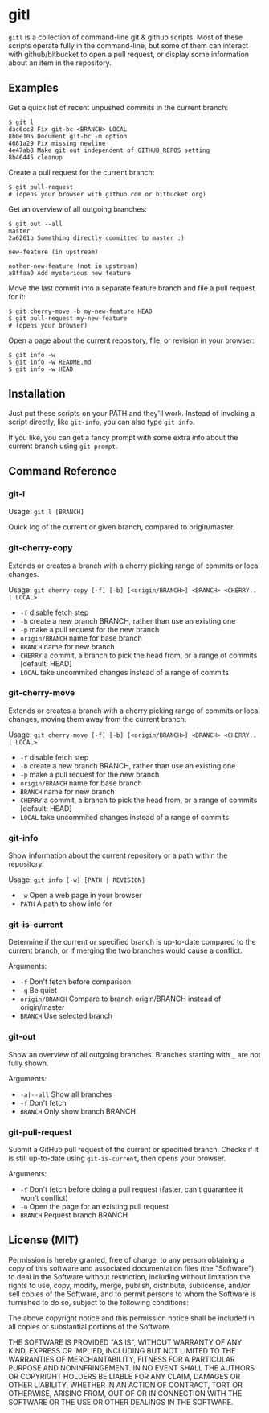 gitl
====

`gitl` is a collection of command-line git & github scripts.
Most of these scripts operate fully in the command-line, but some
of them can interact with github/bitbucket to open a pull request, or
display some information about an item in the repository.

Examples
--------

Get a quick list of recent unpushed commits in the current branch:

    $ git l
    dac6cc8 Fix git-bc <BRANCH> LOCAL
    8b0e105 Document git-bc -m option
    4681a29 Fix missing newline
    4e47ab8 Make git out independent of GITHUB_REPOS setting
    8b46445 cleanup

Create a pull request for the current branch:

    $ git pull-request
    # (opens your browser with github.com or bitbucket.org)

Get an overview of all outgoing branches:

    $ git out --all
    master
    2a6261b Something directly committed to master :)

    new-feature (in upstream)

    nother-new-feature (not in upstream)
    a8ffaa0 Add mysterious new feature

Move the last commit into a separate feature branch and 
file a pull request for it:

    $ git cherry-move -b my-new-feature HEAD
    $ git pull-request my-new-feature
    # (opens your browser)

Open a page about the current repository, file, or revision in your browser:

    $ git info -w
    $ git info -w README.md
    $ git info -w HEAD

Installation
------------

Just put these scripts on your PATH and they'll work.
Instead of invoking a script directly, like `git-info`,
you can also type `git info`.

If you like, you can get a fancy prompt with some extra
info about the current branch using `git prompt`.

Command Reference
-----------------

### git-l

Usage: `git l [BRANCH]`

Quick log of the current or given branch, compared to origin/master.

### git-cherry-copy

Extends or creates a branch with a cherry picking range of commits or local changes.

Usage: `git cherry-copy [-f] [-b] [<origin/BRANCH>] <BRANCH> <CHERRY.. | LOCAL>`

* `-f`              disable fetch step
* `-b`              create a new branch BRANCH, rather than use an existing one
* `-p`              make a pull request for the new branch
* `origin/BRANCH`   name for base branch
* `BRANCH`          name for new branch
* `CHERRY`          a commit, a branch to pick the head from, or a range of commits [default: HEAD]
* `LOCAL`           take uncommited changes instead of a range of commits

### git-cherry-move

Extends or creates a branch with a cherry picking range of commits or local changes,
moving them away from the current branch.

Usage: `git cherry-move [-f] [-b] [<origin/BRANCH>] <BRANCH> <CHERRY.. | LOCAL>`

* `-f`              disable fetch step
* `-b`              create a new branch BRANCH, rather than use an existing one
* `-p`              make a pull request for the new branch
* `origin/BRANCH`   name for base branch
* `BRANCH`          name for new branch
* `CHERRY`          a commit, a branch to pick the head from, or a range of commits [default: HEAD]
* `LOCAL`           take uncommited changes instead of a range of commits

### git-info

Show information about the current repository or a path within the repository.

Usage: `git info [-w] [PATH | REVISION]`

* `-w`             Open a web page in your browser
* `PATH`           A path to show info for

### git-is-current

Determine if the current or specified branch is up-to-date compared to the current branch,
or if merging the two branches would cause a conflict.

Arguments:

* `-f`             Don't fetch before comparison
* `-q`             Be quiet
* `origin/BRANCH`  Compare to branch origin/BRANCH instead of origin/master
* `BRANCH`         Use selected branch

### git-out

Show an overview of all outgoing branches. Branches starting with `_` are not fully shown. 

Arguments:

* `-a|--all`  Show all branches
* `-f`        Don't fetch
* `BRANCH`    Only show branch BRANCH

### git-pull-request

Submit a GitHub pull request of the current or specified branch. Checks if it is
still up-to-date using `git-is-current`, then opens your browser.

Arguments:

* `-f`       Don't fetch before doing a pull request (faster, can't guarantee it won't conflict)
* `-o`       Open the page for an existing pull request
* `BRANCH`   Request branch BRANCH

License (MIT)
-------------

Permission is hereby granted, free of charge, to any person obtaining a copy of this
software and associated documentation files (the "Software"), to deal in the Software
without restriction, including without limitation the rights to use, copy, modify,
merge, publish, distribute, sublicense, and/or sell copies of the Software, and to
permit persons to whom the Software is furnished to do so, subject to the following
conditions:

The above copyright notice and this permission notice shall be included in all copies
or substantial portions of the Software.

THE SOFTWARE IS PROVIDED "AS IS", WITHOUT WARRANTY OF ANY KIND, EXPRESS OR IMPLIED,
INCLUDING BUT NOT LIMITED TO THE WARRANTIES OF MERCHANTABILITY, FITNESS FOR A
PARTICULAR PURPOSE AND NONINFRINGEMENT. IN NO EVENT SHALL THE AUTHORS OR COPYRIGHT
HOLDERS BE LIABLE FOR ANY CLAIM, DAMAGES OR OTHER LIABILITY, WHETHER IN AN ACTION
OF CONTRACT, TORT OR OTHERWISE, ARISING FROM, OUT OF OR IN CONNECTION WITH THE
SOFTWARE OR THE USE OR OTHER DEALINGS IN THE SOFTWARE.

